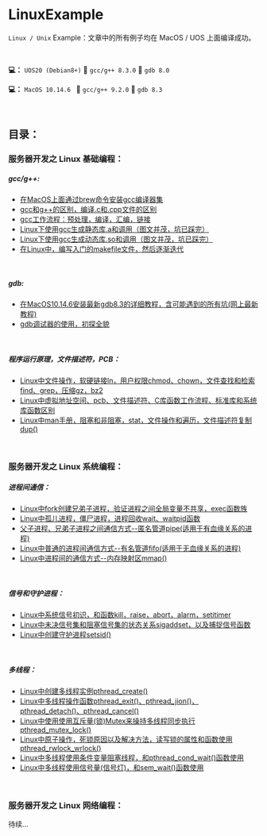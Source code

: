 # LinuxExample

`Linux / Unix` Example：文章中的所有例子均在 MacOS / UOS 上面编译成功。

<br>

**💻：**  `UOS20 (Debian8+)` 📎 `gcc/g++ 8.3.0` 📎 `gdb 8.0`

**💻：**  `MacOS 10.14.6 ` 📎 `gcc/g++ 9.2.0` 📎 `gdb 8.3`

<br>

## 目录：

### 服务器开发之 Linux 基础编程：

##### gcc/g++:

- [在MacOS上面通过brew命令安装gcc编译器集](https://blog.csdn.net/qq_33154343/article/details/104639656) 
- [gcc和g++的区别，编译.c和.cpp文件的区别](https://blog.csdn.net/qq_33154343/article/details/104645129) 
- [gcc工作流程：预处理，编译，汇编，链接](https://blog.csdn.net/qq_33154343/article/details/104693603)
- [Linux下使用gcc生成静态库.a和调用（图文并茂，坑已踩完）](https://blog.csdn.net/qq_33154343/article/details/104692241) 
- [Linux下使用gcc生成动态库.so和调用（图文并茂，坑已踩完）](https://blog.csdn.net/qq_33154343/article/details/104692370) 
- [在Linux中，编写入门的makefile文件，然后逐渐迭代](https://blog.csdn.net/qq_33154343/article/details/104758512)

<br>

##### gdb:

- [ 在MacOS10.14.6安装最新gdb8.3的详细教程，含可能遇到的所有坑(网上最新教程)](https://blog.csdn.net/qq_33154343/article/details/104784641)
- [gdb调试器的使用，初探全貌](https://blog.csdn.net/qq_33154343/article/details/104904798)

<br>

##### 程序运行原理，文件描述符，PCB：

- [Linux中文件操作，软硬链接ln，用户权限chmod、chown，文件查找和检索find、grep，压缩gz，bz2](https://blog.csdn.net/qq_33154343/article/details/105010222)
- [Linux中虚拟地址空间、pcb、文件描述符、C库函数工作流程、标准库和系统库函数区别](https://blog.csdn.net/qq_33154343/article/details/105029261)
- [Linux中man手册，阻塞和非阻塞，stat，文件操作和遍历，文件描述符复制dup()](https://blog.csdn.net/qq_33154343/article/details/105031987) 

<br>

### 服务器开发之 Linux 系统编程：

##### 进程间通信：

- [Linux中fork创建兄弟子进程，验证进程之间全局变量不共享，exec函数族](https://blog.csdn.net/qq_33154343/article/details/105157044)
- [Linux中孤儿进程，僵尸进程，进程回收wait、waitpid函数](https://blog.csdn.net/qq_33154343/article/details/105164215)
- [父子进程、兄弟子进程之间通信方式--匿名管道pipe(适用于有血缘关系的进程)](https://blog.csdn.net/qq_33154343/article/details/105254078)
- [Linux中普通的进程间通信方式--有名管道fifo(适用于无血缘关系的进程)](https://xmuli.blog.csdn.net/article/details/105266919) 
- [Linux中进程间的通信方式--内存映射区mmap()](https://xmuli.blog.csdn.net/article/details/105322927) 

<br>

##### 信号和守护进程：

- [Linux中系统信号初识，和函数kill，raise，abort，alarm，setitimer](https://xmuli.blog.csdn.net/article/details/105357886) 
- [Linux中未决信号集和阻塞信号集的状态关系sigaddset，以及捕捉信号函数](https://xmuli.blog.csdn.net/article/details/105448914) 
- [Linux中创建守护进程setsid()](https://xmuli.blog.csdn.net/article/details/105453850)

<br>

##### 多线程：

- [Linux中创建多线程实例pthread_create()](https://xmuli.blog.csdn.net/article/details/105546234) 
- [Linux中多线程操作函数pthread_exit()、pthread_jion()、pthread_detach()、pthread_cancel()](https://xmuli.blog.csdn.net/article/details/105620043) 
- [Linux中使用使用互斥量(锁)Mutex来操持多线程同步执行pthread_mutex_lock()](https://xmuli.blog.csdn.net/article/details/105779111) 
- [Linux中原子操作，死锁原因以及解决方法，读写锁的属性和函数使用pthread_rwlock_wrlock()](https://xmuli.blog.csdn.net/article/details/105800949) 
- [Linux中多线程使用条件变量阻塞线程，和pthread_cond_wait()函数使用](https://xmuli.blog.csdn.net/article/details/105885580)
- [Linux中多线程使用信号量(信号灯)，和sem_wait()函数使用](https://xmuli.blog.csdn.net/article/details/105885816)

<br>

### 服务器开发之 Linux 网络编程：

待续...